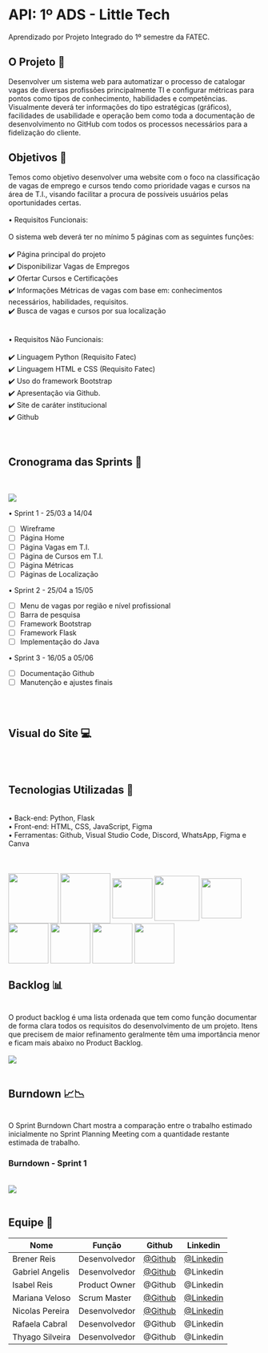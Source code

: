 # API: 1º ADS - Little Tech

Aprendizado por Projeto Integrado do 1º semestre da FATEC.


<h2> O Projeto 💼 </h2>
Desenvolver um sistema web para automatizar o processo de catalogar vagas de diversas profissões principalmente  TI  e  configurar  métricas  para  pontos  como  tipos  de  conhecimento,  habilidades  e competências.  Visualmente  deverá  ter  informações  do  tipo  estratégicas  (gráficos),  facilidades  de usabilidade  e operação bem como toda a documentação de desenvolvimento no GitHub com todos os processos necessários para a fidelização do cliente. 


<h2>Objetivos 📌</h2>
Temos como objetivo desenvolver uma website com o foco na classificação de vagas de emprego e cursos tendo como prioridade vagas e cursos na área de T.I., visando facilitar a procura de possíveis usuários pelas oportunidades certas. 
<br>
<br>
• Requisitos Funcionais:
<br>
<br>
O sistema web deverá ter no mínimo 5 páginas com as seguintes funções:
<br>
<br>
✔️ Página principal do projeto <br>
✔️ Disponibilizar Vagas de Empregos <br>
✔️ Ofertar Cursos e Certificações <br>
✔️ Informações Métricas de vagas com base em: conhecimentos necessários, habilidades, requisitos. <br>
✔️ Busca de vagas e cursos por sua localização <br>
<br>
<br>
• Requisitos Não Funcionais: 
<br>
<br>
✔️ Linguagem Python (Requisito Fatec)<br>
✔️ Linguagem HTML e CSS (Requisito Fatec)<br>
✔️ Uso do framework Bootstrap<br>
✔️ Apresentação via Github.<br>
✔️ Site de caráter institucional<br>
✔️ Github<br>
<br>
<br>
<h2>Cronograma das Sprints 📆</h2>
<br>
<br>
<img align="center" src="/img/Cronograma das prints - png.png"/>

• Sprint 1 - 25/03 a 14/04 
 - [ ] Wireframe
 - [ ] Página Home
 - [ ] Página Vagas em T.I.
 - [ ] Página de Cursos em T.I.
 - [ ] Página Métricas
 - [ ] Páginas de Localização

• Sprint 2 - 25/04 a 15/05 
 - [ ] Menu de vagas por região e nível profissional
 - [ ] Barra de pesquisa
 - [ ] Framework Bootstrap
 - [ ] Framework Flask
 - [ ] Implementação do Java

• Sprint 3 - 16/05 a 05/06 
 - [ ] Documentação Github
 - [ ] Manutenção e ajustes finais
<br>
<br>
<h2>Visual do Site 💻</h2>
<br>
<br>
<h2>Tecnologias Utilizadas 🔧</h2>
<br>
• Back-end: Python, Flask<br>
• Front-end: HTML, CSS, JavaScript, Figma <br>
• Ferramentas: Github, Visual Studio Code, Discord, WhatsApp, Figma e Canva <br>
<br>
<br>
<div style="display: inline_blocks"><br>
 <img align="center" src="https://cdn.jsdelivr.net/gh/devicons/devicon/icons/html5/html5-original-wordmark.svg" height= "100" width= "100"/> 
 <img align="center" src="https://cdn.jsdelivr.net/gh/devicons/devicon/icons/css3/css3-original-wordmark.svg" height= "100" width= "100"/>
  <img align="center"src="/img/bootstrap.png"/ height= "80" width= "80"/>    
 <img align="center"src="https://cdn.jsdelivr.net/gh/devicons/devicon/icons/python/python-original.svg" height= "90" width= "90"/>
 <img align="center"src="https://cdn.jsdelivr.net/gh/devicons/devicon/icons/canva/canva-original.svg" height= "80" width= "80"/> 
 <img align="center"src="https://cdn.jsdelivr.net/gh/devicons/devicon/icons/figma/figma-original.svg" height= "80" width= "80"/>         
 <img align="center"src="/img/whatsapp.png"/ height= "80" width= "80"/>                 
 <img align="center"src="/img/discord.png"/ height= "80" width= "80"/>    
 <img align="center"src="/img/js.png"/ height= "80" width= "80"/>  
 
<br>
<h2>Backlog 📊</h2><br>
 O product backlog é uma lista ordenada que tem como função documentar de forma clara todos os requisitos do desenvolvimento de um projeto. Itens que precisem de maior refinamento geralmente têm uma importância menor e ficam mais abaixo no Product Backlog.  
<br>
<br>
<img align="center" src="/img/Prioridade_Atividades.jpeg"/>
<br>
<br>
<h2>Burndown 📈📉 </h2> <br>
 O Sprint Burndown Chart mostra a comparação entre o trabalho estimado inicialmente no Sprint Planning Meeting com a quantidade restante estimada de trabalho.
<br>
<h3>Burndown - Sprint 1 </h3> <br>
<img align="center"src="/img/burndown.png"/>  
<br>
<br>
<h2>Equipe 👾</h2>
 
 Nome|Função|Github|Linkedin 
-----|------|------|---------
Brener Reis    |Desenvolvedor|[@Github](https://github.com/BrenerReis)|[@Linkedin](https://www.linkedin.com/in/brener-freire-058950230/)
Gabriel Angelis|Desenvolvedor|[@Github](https://github.com/GabrAngelis)|@Linkedin
Isabel Reis    |Product Owner|@Github|@Linkedin
Mariana Veloso |Scrum Master |[@Github](https://github.com/Marih2210)|[@Linkedin](www.linkedin.com/in/mariana-veloso-979436231)
Nicolas Pereira|Desenvolvedor|[@Github](https://github.com/NicolasPereira06)|[@Linkedin](https://www.linkedin.com/in/nicolas-bonif%C3%A1cio-426804237/)
Rafaela Cabral |Desenvolvedor|@Github|@Linkedin
Thyago Silveira|Desenvolvedor|@Github|@Linkedin

 
<br>
<br>


